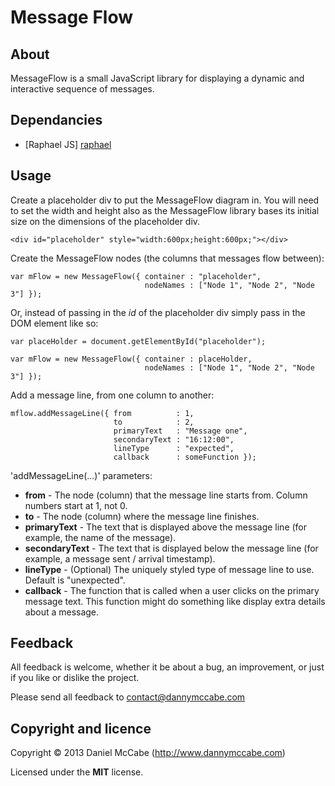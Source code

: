 Message Flow
============

About
-----------------------------------------

MessageFlow is a small JavaScript library for displaying a dynamic and interactive sequence of messages.

Dependancies
-----------------------------------------

* [Raphael JS] [raphael]

Usage
-----------------------------------------

Create a placeholder div to put the MessageFlow diagram in. You will need to set the width and height also as the MessageFlow library bases its
initial size on the dimensions of the placeholder div.

```
<div id="placeholder" style="width:600px;height:600px;"></div>
```

Create the MessageFlow nodes (the columns that messages flow between):

```
var mFlow = new MessageFlow({ container : "placeholder",
                              nodeNames : ["Node 1", "Node 2", "Node 3"] });
```

Or, instead of passing in the _id_ of the placeholder div simply pass in the DOM element like so:

```
var placeHolder = document.getElementById("placeholder");

var mFlow = new MessageFlow({ container : placeHolder,
                              nodeNames : ["Node 1", "Node 2", "Node 3"] });
```

Add a message line, from one column to another:

```
mflow.addMessageLine({ from          : 1,
                       to            : 2,
                       primaryText   : "Message one",
                       secondaryText : "16:12:00",
                       lineType      : "expected",
                       callback      : someFunction });
```

'addMessageLine(...)' parameters:

* __from__          - The node (column) that the message line starts from. Column numbers start at 1, not 0.
* __to__            - The node (column) where the message line finishes.
* __primaryText__   - The text that is displayed above the message line (for example, the name of the message).
* __secondaryText__ - The text that is displayed below the message line (for example, a message sent / arrival timestamp).
* __lineType__      - (Optional) The uniquely styled type of message line to use. Default is "unexpected".
* __callback__     - The function that is called when a user clicks on the primary message text. This function might do something like display extra details about a message.

Feedback
----------------------------------------

All feedback is welcome, whether it be about a bug, an improvement, or just if you like or dislike the project.

Please send all feedback to contact@dannymccabe.com

Copyright and licence
----------------------------------------

Copyright &copy; 2013 Daniel McCabe (http://www.dannymccabe.com)

Licensed under the __MIT__ license.

[raphael]: https://github.com/DmitryBaranovskiy/raphael/
